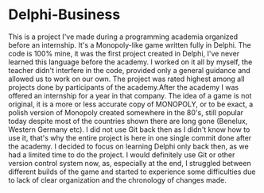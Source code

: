 # Delphi-Business

This is a project I've made during a programming academia organized before an internship. It's a Monopoly-like game written fully in Delphi. The code is 100% mine, it was the first project created in Delphi, I've never learned this language before the academy. I worked on it all by myself, the teacher didn't interfere in the code, provided  only a general guidance and allowed us to work on our own. The project was rated highest among all projects done by participants of the academy.After the academy I was offered an internship for a year in that company.
The idea of a game is not original, it is a more or less accurate copy of MONOPOLY, or to be exact, a polish version of Monopoly created somewhere in the 80's, still popular today despite most of the countries shown there are long gone (Benelux, Western Germany etc).
I did not use Git back then as I didn't know how to use it, that's why the entire project is here in one single commit done after the academy. I decided to focus on learning Delphi only back then, as we had a limited time to do the project. I would definitely use Git or other version control system now, as, especially at the end, I struggled between different builds of the game and started to experience some difficulties due to lack of clear organization and the chronology of changes made.
